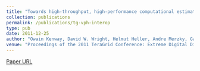 ```yaml
---
title: "Towards high-throughput, high-performance computational estimation of binding affinities for patient specific HIV-1 protease sequences"
collection: publications
permalink: /publications/tg-vph-interop
type: pub
date: 2011-12-25
author: "Owain Kenway, David W. Wright, Helmut Heller, Andre Merzky, Gavin Pringle, Jules Wolfrat, Peter Coveney and Shantenu Jha"
venue: "Proceedings of the 2011 TeraGrid Conference: Extreme Digital Discovery"
---
```

[Paper URL](http://dl.acm.org/citation.cfm?id=2016746\&dl=ACM\&coll=DL\&CFID=137661901\&CFTOKEN=34365530)
